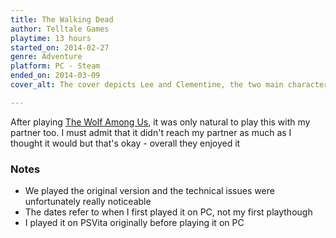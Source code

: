 ```yaml
---
title: The Walking Dead
author: Telltale Games
playtime: 13 hours
started_on: 2014-02-27
genre: Adventure
platform: PC - Steam
ended_on: 2014-03-09
cover_alt: The cover depicts Lee and Clementine, the two main characters in front of a horde of zombies

---
```


After playing [The Wolf Among Us](/catalogue/games/thewolfamongus/), it was only natural to play this with my partner too. I must admit that it didn't reach my partner as much as I thought it would but that's okay - overall they enjoyed it

### Notes

- We played the original version and the technical issues were unfortunately really noticeable
- The dates refer to when I first played it on PC, not my first playthough
- I played it on PSVita originally before playing it on PC
